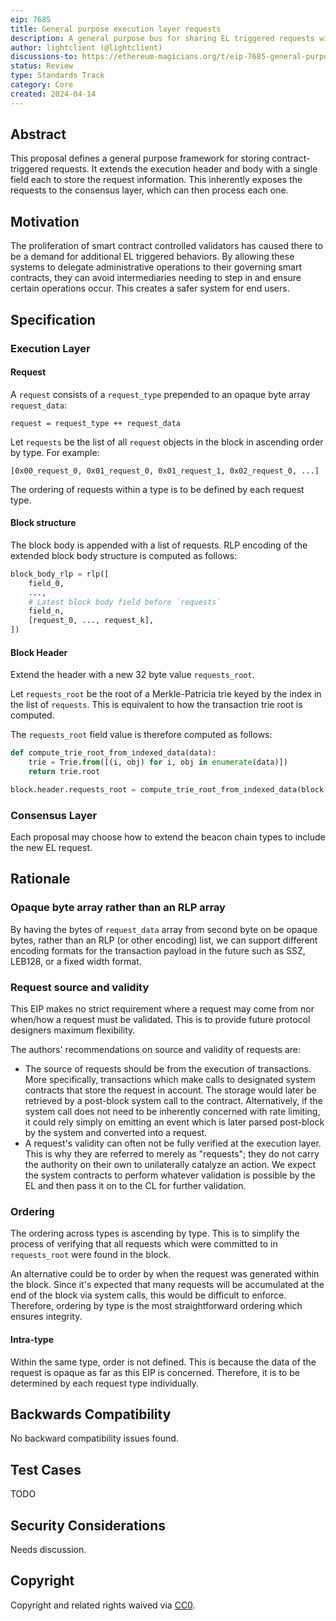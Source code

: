 ```yaml
---
eip: 7685
title: General purpose execution layer requests
description: A general purpose bus for sharing EL triggered requests with the CL
author: lightclient (@lightclient)
discussions-to: https://ethereum-magicians.org/t/eip-7685-general-purpose-execution-layer-requests/19668
status: Review
type: Standards Track
category: Core
created: 2024-04-14
---
```


## Abstract

This proposal defines a general purpose framework for storing contract-triggered
requests. It extends the execution header and body with a single field each to
store the request information. This inherently exposes the requests to the
consensus layer, which can then process each one.

## Motivation

The proliferation of smart contract controlled validators has caused there to be
a demand for additional EL triggered behaviors. By allowing these systems to
delegate administrative operations to their governing smart contracts, they can
avoid intermediaries needing to step in and ensure certain operations occur.
This creates a safer system for end users.

## Specification

### Execution Layer

#### Request

A `request` consists of a `request_type` prepended to an opaque byte array
`request_data`:

```
request = request_type ++ request_data
```

Let `requests` be the list of all `request` objects in the block in ascending
order by type. For example:

```
[0x00_request_0, 0x01_request_0, 0x01_request_1, 0x02_request_0, ...]
```

The ordering of requests within a type is to be defined by each request type.

#### Block structure

The block body is appended with a list of requests. RLP encoding of the extended
block body structure is computed as follows:

```python
block_body_rlp = rlp([
    field_0,
    ...,
    # Latest block body field before `requests`
    field_n,
    [request_0, ..., request_k],
])
```

#### Block Header

Extend the header with a new 32 byte value `requests_root`.

Let `requests_root` be the root of a Merkle-Patricia trie keyed by the index in
the list of `requests`. This is equivalent to how the transaction trie root is
computed.

 The `requests_root` field value is therefore computed as follows:

```python
def compute_trie_root_from_indexed_data(data):
    trie = Trie.from([(i, obj) for i, obj in enumerate(data)])
    return trie.root

block.header.requests_root = compute_trie_root_from_indexed_data(block.body.requests)
```

### Consensus Layer

Each proposal may choose how to extend the beacon chain types to include the new
EL request.

## Rationale

### Opaque byte array rather than an RLP array

By having the bytes of `request_data` array from second byte on be opaque bytes, rather than an RLP (or other
encoding) list, we can support different encoding formats for the transaction
payload in the future such as SSZ, LEB128, or a fixed width format.

### Request source and validity

This EIP makes no strict requirement where a request may come from nor when/how
a request must be validated. This is to provide future protocol designers
maximum flexibility.

The authors' recommendations on source and validity of requests are:

* The source of requests should be from the execution of transactions. More
  specifically, transactions which make calls to designated system contracts
  that store the request in account. The storage would later be retrieved by a
  post-block system call to the contract. Alternatively, if the system call does
  not need to be inherently concerned with rate limiting, it could rely simply
  on emitting an event which is later parsed post-block by the system and
  converted into a request.
* A request's validity can often not be fully verified at the execution layer.
  This is why they are referred to merely as "requests"; they do not carry the
  authority on their own to unilaterally catalyze an action. We expect the system
  contracts to perform whatever validation is possible by the EL and then pass
  it on to the CL for further validation.

### Ordering

The ordering across types is ascending by type. This is to simplify the process
of verifying that all requests which were committed to in `requests_root` were
found in the block.

An alternative could be to order by when the request was generated within the
block. Since it's expected that many requests will be accumulated at the end of
the block via system calls, this would be difficult to enforce. Therefore,
ordering by type is the most straightforward ordering which ensures integrity.

#### Intra-type

Within the same type, order is not defined. This is because the data of the
request is opaque as far as this EIP is concerned. Therefore, it is to be
determined by each request type individually.

## Backwards Compatibility

No backward compatibility issues found.

## Test Cases

TODO

## Security Considerations

Needs discussion.

## Copyright

Copyright and related rights waived via [CC0](/LICENSE.md).
